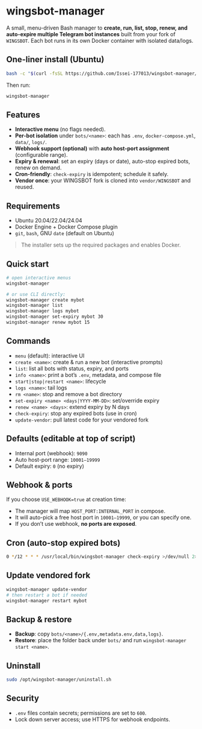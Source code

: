 # wingsbot-manager

A small, menu-driven Bash manager to **create, run, list, stop, renew, and auto-expire multiple Telegram bot instances** built from your fork of `WINGSBOT`. Each bot runs in its own Docker container with isolated data/logs.

## One-liner install (Ubuntu)
```bash
bash -c "$(curl -fsSL https://github.com/Issei-177013/wingsbot-manager/main/install.sh)"
```

Then run:
```bash
wingsbot-manager
```

## Features
- **Interactive menu** (no flags needed).
- **Per-bot isolation** under `bots/<name>`: each has `.env`, `docker-compose.yml`, `data/`, `logs/`.
- **Webhook support (optional)** with **auto host-port assignment** (configurable range).
- **Expiry & renewal**: set an expiry (days or date), auto-stop expired bots, renew on demand.
- **Cron-friendly**: `check-expiry` is idempotent; schedule it safely.
- **Vendor once**: your WINGSBOT fork is cloned into `vendor/WINGSBOT` and reused.

## Requirements
- Ubuntu 20.04/22.04/24.04
- Docker Engine + Docker Compose plugin
- `git`, `bash`, GNU `date` (default on Ubuntu)

> The installer sets up the required packages and enables Docker.

## Quick start
```bash
# open interactive menus
wingsbot-manager

# or use CLI directly:
wingsbot-manager create mybot
wingsbot-manager list
wingsbot-manager logs mybot
wingsbot-manager set-expiry mybot 30
wingsbot-manager renew mybot 15
```

## Commands
- `menu` (default): interactive UI
- `create <name>`: create & run a new bot (interactive prompts)
- `list`: list all bots with status, expiry, and ports
- `info <name>`: print a bot’s `.env`, metadata, and compose file
- `start|stop|restart <name>`: lifecycle
- `logs <name>`: tail logs
- `rm <name>`: stop and remove a bot directory
- `set-expiry <name> <days|YYYY-MM-DD>`: set/override expiry
- `renew <name> <days>`: extend expiry by N days
- `check-expiry`: stop any expired bots (use in cron)
- `update-vendor`: pull latest code for your vendored fork

## Defaults (editable at top of script)
- Internal port (webhook): `9090`
- Auto host-port range: `10001–19999`
- Default expiry: `0` (no expiry)

## Webhook & ports
If you choose `USE_WEBHOOK=true` at creation time:
- The manager will map `HOST_PORT:INTERNAL_PORT` in compose.
- It will auto-pick a free host port in `10001–19999`, or you can specify one.
- If you don’t use webhook, **no ports are exposed**.

## Cron (auto-stop expired bots)
```bash
0 */12 * * * /usr/local/bin/wingsbot-manager check-expiry >/dev/null 2>&1
```

## Update vendored fork
```bash
wingsbot-manager update-vendor
# then restart a bot if needed
wingsbot-manager restart mybot
```

## Backup & restore
- **Backup**: copy `bots/<name>/{.env,metadata.env,data,logs}`.
- **Restore**: place the folder back under `bots/` and run `wingsbot-manager start <name>`.

## Uninstall
```bash
sudo /opt/wingsbot-manager/uninstall.sh
```

## Security
- `.env` files contain secrets; permissions are set to `600`.
- Lock down server access; use HTTPS for webhook endpoints.